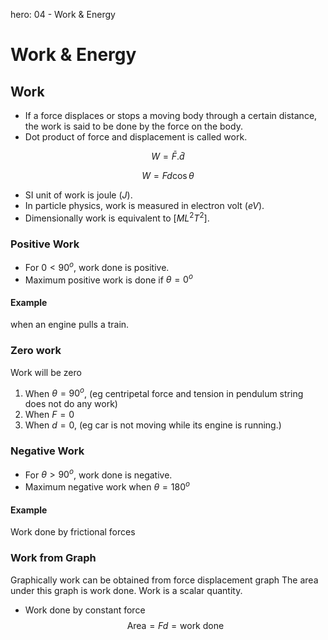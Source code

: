 hero: 04 - Work & Energy

# Work & Energy

## Work
* If a force displaces or stops a moving body through a certain distance, the work is said to be done by the force on the body.
* Dot product of force and displacement is called work.

$$ W=\bar{F}.\bar{d} $$

$$ W=Fd\cos\theta $$

* SI unit of work is joule ($J$).
* In particle physics, work is measured in electron volt ($eV$).
* Dimensionally work is equivalent to $[ML^2T^2]$.

### Positive Work
* For $0<90^o$, work done is positive.
* Maximum positive work is done if $\theta=0^o$

#### Example
when an engine pulls a train.

### Zero work
Work will be zero
1. When $\theta=90^o$, (eg centripetal force and tension in pendulum string does not do any work)
2. When $F=0$
3. When $d=0$, (eg car is not moving while its engine is running.)

### Negative Work
* For $\theta>90^o$, work done is negative.
* Maximum negative work when $\theta=180^o$

#### Example
Work done by frictional forces

### Work from Graph
Graphically work can be obtained from force displacement graph The area under this graph is work done. Work is a scalar quantity.

* Work done by constant force
$$ \text{Area}=Fd=\text{work done} $$
